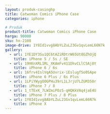 ```yaml
---
layout: produk-casinghp
title: Catwoman Comics iPhone Case
categories: iphone

# Produk
product-title: Catwoman Comics iPhone Case
harga: 90000
sku: hn-2108
image-drive: 1Y8Id1vvg8AbYLZuL23Gv1qvLemL66N7k
gallery:
  - url: 1YE1DY3Su1QC6tAZiRDtrW65Ut8GZhOjQ
    title: iPhone 5 / 5s / SE
  - url: 19XKnXRL1RL_XKAmFv411DhvCLlCSAj8Y
    title: iPhone 6 / 6s
  - url: 16frv4IslVqA5Uvrix-iEslugfSo0SApe
    title: iPhone 6 Plus / 6s Plus
  - url: 1LPiYWygOOGPHu39rL1LJrjU7LZGM350r
    title: iPhone 7 / 8
  - url: 1_tTExK_7LWZmiPOz5-qHQKkVAq4jaE4U
    title: iPhone 7 Plus / 8 Plus
  - url: 1Y8Id1vvg8AbYLZuL23Gv1qvLemL66N7k
    title: iPhone X
---
```

